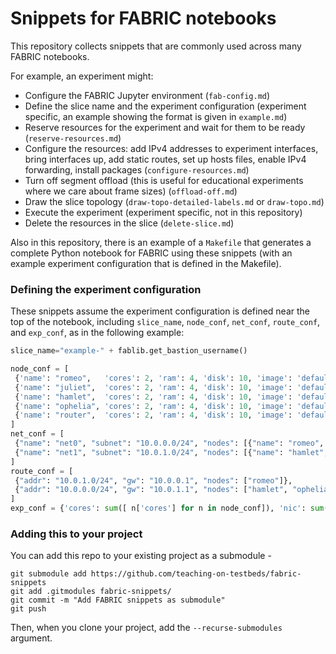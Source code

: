 # Snippets for FABRIC notebooks

This repository collects snippets that are commonly used across many FABRIC notebooks.


For example, an experiment might:

* Configure the FABRIC Jupyter environment (`fab-config.md`)
* Define the slice name and the experiment configuration (experiment specific, an example showing the format is given in `example.md`)
* Reserve resources for the experiment and wait for them to be ready (`reserve-resources.md`)
* Configure the resources: add IPv4 addresses to experiment interfaces, bring interfaces up, add static routes, set up hosts files, enable IPv4 forwarding, install packages (`configure-resources.md`)
* Turn off segment offload (this is useful for educational experiments where we care about frame sizes) (`offload-off.md`)
* Draw the slice topology (`draw-topo-detailed-labels.md` or `draw-topo.md`)
* Execute the experiment (experiment specific, not in this repository)
* Delete the resources in the slice (`delete-slice.md`)

Also in this repository, there is an example of a `Makefile` that generates a complete Python notebook for FABRIC using these snippets (with an example experiment configuration that is defined in the Makefile).

### Defining the experiment configuration

These snippets assume the experiment configuration is defined near the top of the notebook, including `slice_name`, `node_conf`, `net_conf`, `route_conf`, and `exp_conf`, as in the following example:

```python
slice_name="example-" + fablib.get_bastion_username()

node_conf = [
 {'name': "romeo",   'cores': 2, 'ram': 4, 'disk': 10, 'image': 'default_ubuntu_22', 'packages': ['mtr']}, 
 {'name': "juliet",  'cores': 2, 'ram': 4, 'disk': 10, 'image': 'default_ubuntu_22', 'packages': []}, 
 {'name': "hamlet",  'cores': 2, 'ram': 4, 'disk': 10, 'image': 'default_ubuntu_22', 'packages': []}, 
 {'name': "ophelia", 'cores': 2, 'ram': 4, 'disk': 10, 'image': 'default_ubuntu_22', 'packages': []}, 
 {'name': "router",  'cores': 2, 'ram': 4, 'disk': 10, 'image': 'default_ubuntu_22', 'packages': []}
]
net_conf = [
 {"name": "net0", "subnet": "10.0.0.0/24", "nodes": [{"name": "romeo",   "addr": "10.0.0.100"}, {"name": "juliet", "addr": None}, {"name": "router", "addr": "10.0.0.1"}]},
 {"name": "net1", "subnet": "10.0.1.0/24", "nodes": [{"name": "hamlet",   "addr": "10.0.1.100"}, {"name": "ophelia", "addr": "10.0.1.101"}, {"name": "router", "addr": "10.0.1.1"}]},
]
route_conf = [
 {"addr": "10.0.1.0/24", "gw": "10.0.0.1", "nodes": ["romeo"]}, 
 {"addr": "10.0.0.0/24", "gw": "10.0.1.1", "nodes": ["hamlet", "ophelia"]}
]
exp_conf = {'cores': sum([ n['cores'] for n in node_conf]), 'nic': sum([len(n['nodes']) for n in net_conf]) }
```

### Adding this to your project

You can add this repo to your existing project as a submodule - 

```
git submodule add https://github.com/teaching-on-testbeds/fabric-snippets
git add .gitmodules fabric-snippets/
git commit -m "Add FABRIC snippets as submodule"
git push
```

Then, when you clone your project, add the `--recurse-submodules` argument.
